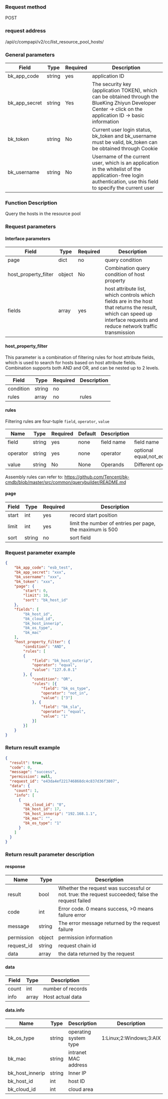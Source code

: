 ### Request method

POST


### request address

/api/c/compapi/v2/cc/list_resource_pool_hosts/


### General parameters

| Field | Type | Required | Description |
|-----------|------------|--------|------------|
| bk_app_code | string | yes | application ID |
| bk_app_secret| string | Yes | The security key (application TOKEN), which can be obtained through the BlueKing Zhiyun Developer Center -> click on the application ID -> basic information |
| bk_token | string | No | Current user login status, bk_token and bk_username must be valid, bk_token can be obtained through Cookie |
| bk_username | string | No | Username of the current user, which is an application in the whitelist of the application-free login authentication, use this field to specify the current user |


### Function Description

Query the hosts in the resource pool

### Request parameters


#### Interface parameters

| Field | Type | Required | Description |
|-----------|------------|--------|------------|
| page | dict | no | query condition |
| host_property_filter| object| No| Combination query condition of host property|
| fields | array | yes | host attribute list, which controls which fields are in the host that returns the result, which can speed up interface requests and reduce network traffic transmission |

#### host_property_filter

This parameter is a combination of filtering rules for host attribute fields, which is used to search for hosts based on host attribute fields. Combination supports both AND and OR, and can be nested up to 2 levels.

| Field | Type | Required | Description |
|-----------|------------|--------|------------|
| condition | string | no | |
| rules | array | no | rules |

#### rules
Filtering rules are four-tuple `field`, `operator`, `value`

| Name | Type |Required | Default | Description | Description|
| --- | --- | --- |--- | --- | ---|
|field|string|yes|none|field name |field name|
| operator|string|yes|none|operator|optional equal,not_equal,in,not_in,less,less_or_equal,greater,greater_or_equal,between,not_between|
| value| string | No | None | Operands | Different operators correspond to different value formats |

Assembly rules can refer to: <https://github.com/Tencent/bk-cmdb/blob/master/src/common/querybuilder/README.md>



#### page

| Field | Type | Required | Description |
|-----------|------------|--------|------------|
| start | int | yes | record start position |
| limit | int | yes | limit the number of entries per page, the maximum is 500 |
| sort | string | no | sort field |



### Request parameter example

```json
{
    "bk_app_code": "esb_test",
    "bk_app_secret": "xxx",
    "bk_username": "xxx",
    "bk_token": "xxx",
    "page": {
        "start": 0,
        "limit": 10,
        "sort": "bk_host_id"
    },
    "fields": [
        "bk_host_id",
        "bk_cloud_id",
        "bk_host_innerip",
        "bk_os_type",
        "bk_mac"
    ],
    "host_property_filter": {
        "condition": "AND",
        "rules": [
        {
            "field": "bk_host_outerip",
            "operator": "equal",
            "value": "127.0.0.1"
        }, {
            "condition": "OR",
            "rules": [{
                "field": "bk_os_type",
                "operator": "not_in",
                "value": ["3"]
            }, {
                "field": "bk_sla",
                "operator": "equal",
                "value": "1"
            }]
        }]
    }
}
```

### Return result example

```json
{
  "result": true,
  "code": 0,
  "message": "success",
  "permission": null,
  "request_id": "e43da4ef221746868dc4c837d36f3807",
  "data": {
    "count": 1,
    "info": [
      {
        "bk_cloud_id": "0",
        "bk_host_id": 17,
        "bk_host_innerip": "192.168.1.1",
        "bk_mac": "",
        "bk_os_type": "1"
      }
    ]
  }
}
```

### Return result parameter description
#### response

| Name | Type | Description |
|---|---|---|
| result | bool | Whether the request was successful or not. true: the request succeeded; false the request failed |
| code | int | Error code. 0 means success, >0 means failure error |
| message | string | The error message returned by the request failure |
| permission | object | permission information |
| request_id | string | request chain id |
| data | array | the data returned by the request |

#### data

| Field | Type | Description |
|-----------|-----------|-----------|
| count | int | number of records |
| info | array | Host actual data |

#### data.info
| Name | Type | Description | Description |
| ---------------- | ------ | ------------- | ----------------------------- |
| bk_os_type | string | operating system type | 1:Linux;2:Windows;3:AIX | |
| bk_mac | string | intranet MAC address | | | |
| bk_host_innerip | string | Inner IP | |
| bk_host_id | int | host ID | |
| bk_cloud_id      | int    | cloud area      |